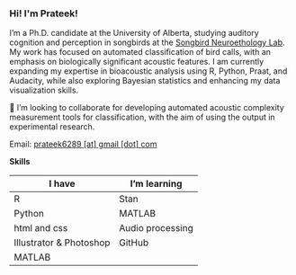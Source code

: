 ### Hi! I'm Prateek!

<!--
**prateek754/prateek754** is a ✨ _special_ ✨ repository because its `README.md` (this file) appears on your GitHub profile.

Here are some ideas to get you started:

- 🔭 I’m currently working on ...
- 🌱 I’m currently learning ...
- 👯 I’m looking to collaborate on ...
- 🤔 I’m looking for help with ...
- 💬 Ask me about ...
- 📫 How to reach me: ...
- 😄 Pronouns: ...
- ⚡ Fun fact: ...
-->
I’m a Ph.D. candidate at the University of Alberta, studying auditory cognition and perception in songbirds at the [Songbird Neuroethology Lab](https://sites.psych.ualberta.ca/songbirdneuroethologylab/). My work has focused on automated classification of bird calls, with an emphasis on biologically significant acoustic features. I am currently expanding my expertise in bioacoustic analysis using R, Python, Praat, and Audacity, while also exploring Bayesian statistics and enhancing my data visualization skills.

👯 I’m looking to collaborate for developing automated acoustic complexity measurement tools for classification, with the aim of using the output in experimental research.


Email: [prateek6289 [at] gmail [dot] com](mailto:prateek6289@gmail.com) 

**Skills**

| I have                  | I’m learning     |
|-------------------------|------------------|
| R                       | Stan             |
| Python                  | MATLAB           |
| html and css            | Audio processing |
| Illustrator & Photoshop | GitHub           |
| MATLAB                  |                  |
